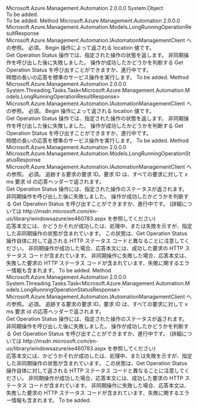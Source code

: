 <Type Name="AutomationManagementClientExtensions" FullName="Microsoft.Azure.Management.Automation.AutomationManagementClientExtensions">
  <TypeSignature Language="C#" Value="public static class AutomationManagementClientExtensions" />
  <TypeSignature Language="ILAsm" Value=".class public auto ansi abstract sealed beforefieldinit AutomationManagementClientExtensions extends System.Object" />
  <TypeSignature Language="DocId" Value="T:Microsoft.Azure.Management.Automation.AutomationManagementClientExtensions" />
  <TypeSignature Language="VB.NET" Value="Public Module AutomationManagementClientExtensions" />
  <TypeSignature Language="F#" Value="type AutomationManagementClientExtensions = class" />
  <AssemblyInfo>
    <AssemblyName>Microsoft.Azure.Management.Automation</AssemblyName>
    <AssemblyVersion>2.0.0.0</AssemblyVersion>
  </AssemblyInfo>
  <Base>
    <BaseTypeName>System.Object</BaseTypeName>
  </Base>
  <Interfaces />
  <Docs>
    <summary>To be added.</summary>
    <remarks>To be added.</remarks>
  </Docs>
  <Members>
    <Member MemberName="GetOperationResultStatus">
      <MemberSignature Language="C#" Value="public static Microsoft.Azure.Management.Automation.Models.LongRunningOperationResultResponse GetOperationResultStatus (this Microsoft.Azure.Management.Automation.IAutomationManagementClient operations, string operationStatusLink);" />
      <MemberSignature Language="ILAsm" Value=".method public static hidebysig class Microsoft.Azure.Management.Automation.Models.LongRunningOperationResultResponse GetOperationResultStatus(class Microsoft.Azure.Management.Automation.IAutomationManagementClient operations, string operationStatusLink) cil managed" />
      <MemberSignature Language="DocId" Value="M:Microsoft.Azure.Management.Automation.AutomationManagementClientExtensions.GetOperationResultStatus(Microsoft.Azure.Management.Automation.IAutomationManagementClient,System.String)" />
      <MemberSignature Language="VB.NET" Value="&lt;Extension()&gt;&#xA;Public Function GetOperationResultStatus (operations As IAutomationManagementClient, operationStatusLink As String) As LongRunningOperationResultResponse" />
      <MemberSignature Language="F#" Value="static member GetOperationResultStatus : Microsoft.Azure.Management.Automation.IAutomationManagementClient * string -&gt; Microsoft.Azure.Management.Automation.Models.LongRunningOperationResultResponse" Usage="Microsoft.Azure.Management.Automation.AutomationManagementClientExtensions.GetOperationResultStatus (operations, operationStatusLink)" />
      <MemberType>Method</MemberType>
      <AssemblyInfo>
        <AssemblyName>Microsoft.Azure.Management.Automation</AssemblyName>
        <AssemblyVersion>2.0.0.0</AssemblyVersion>
      </AssemblyInfo>
      <ReturnValue>
        <ReturnType>Microsoft.Azure.Management.Automation.Models.LongRunningOperationResultResponse</ReturnType>
      </ReturnValue>
      <Parameters>
        <Parameter Name="operations" Type="Microsoft.Azure.Management.Automation.IAutomationManagementClient" RefType="this" />
        <Parameter Name="operationStatusLink" Type="System.String" />
      </Parameters>
      <Docs>
        <param name="operations">
            Microsoft.Azure.Management.Automation.IAutomationManagementClient への参照。
            </param>
        <param name="operationStatusLink">
            必須。 Begin 操作によって返される location 値です。
            </param>
        <summary>
            Get Operation Status 操作では、指定された操作の状態を返します。 非同期操作を呼び出した後に失敗しました。 操作が成功したかどうかを判断する Get Operation Status を呼び出すことができますか、進行中です。
            </summary>
        <returns>
            時間の長いの応答を標準のサービス操作を実行します。
            </returns>
        <remarks>To be added.</remarks>
      </Docs>
    </Member>
    <Member MemberName="GetOperationResultStatusAsync">
      <MemberSignature Language="C#" Value="public static System.Threading.Tasks.Task&lt;Microsoft.Azure.Management.Automation.Models.LongRunningOperationResultResponse&gt; GetOperationResultStatusAsync (this Microsoft.Azure.Management.Automation.IAutomationManagementClient operations, string operationStatusLink);" />
      <MemberSignature Language="ILAsm" Value=".method public static hidebysig class System.Threading.Tasks.Task`1&lt;class Microsoft.Azure.Management.Automation.Models.LongRunningOperationResultResponse&gt; GetOperationResultStatusAsync(class Microsoft.Azure.Management.Automation.IAutomationManagementClient operations, string operationStatusLink) cil managed" />
      <MemberSignature Language="DocId" Value="M:Microsoft.Azure.Management.Automation.AutomationManagementClientExtensions.GetOperationResultStatusAsync(Microsoft.Azure.Management.Automation.IAutomationManagementClient,System.String)" />
      <MemberSignature Language="VB.NET" Value="&lt;Extension()&gt;&#xA;Public Function GetOperationResultStatusAsync (operations As IAutomationManagementClient, operationStatusLink As String) As Task(Of LongRunningOperationResultResponse)" />
      <MemberSignature Language="F#" Value="static member GetOperationResultStatusAsync : Microsoft.Azure.Management.Automation.IAutomationManagementClient * string -&gt; System.Threading.Tasks.Task&lt;Microsoft.Azure.Management.Automation.Models.LongRunningOperationResultResponse&gt;" Usage="Microsoft.Azure.Management.Automation.AutomationManagementClientExtensions.GetOperationResultStatusAsync (operations, operationStatusLink)" />
      <MemberType>Method</MemberType>
      <AssemblyInfo>
        <AssemblyName>Microsoft.Azure.Management.Automation</AssemblyName>
        <AssemblyVersion>2.0.0.0</AssemblyVersion>
      </AssemblyInfo>
      <ReturnValue>
        <ReturnType>System.Threading.Tasks.Task&lt;Microsoft.Azure.Management.Automation.Models.LongRunningOperationResultResponse&gt;</ReturnType>
      </ReturnValue>
      <Parameters>
        <Parameter Name="operations" Type="Microsoft.Azure.Management.Automation.IAutomationManagementClient" RefType="this" />
        <Parameter Name="operationStatusLink" Type="System.String" />
      </Parameters>
      <Docs>
        <param name="operations">
            Microsoft.Azure.Management.Automation.IAutomationManagementClient への参照。
            </param>
        <param name="operationStatusLink">
            必須。 Begin 操作によって返される location 値です。
            </param>
        <summary>
            Get Operation Status 操作では、指定された操作の状態を返します。 非同期操作を呼び出した後に失敗しました。 操作が成功したかどうかを判断する Get Operation Status を呼び出すことができますか、進行中です。
            </summary>
        <returns>
            時間の長いの応答を標準のサービス操作を実行します。
            </returns>
        <remarks>To be added.</remarks>
      </Docs>
    </Member>
    <Member MemberName="GetOperationStatus">
      <MemberSignature Language="C#" Value="public static Microsoft.Azure.Management.Automation.Models.LongRunningOperationStatusResponse GetOperationStatus (this Microsoft.Azure.Management.Automation.IAutomationManagementClient operations, string requestId);" />
      <MemberSignature Language="ILAsm" Value=".method public static hidebysig class Microsoft.Azure.Management.Automation.Models.LongRunningOperationStatusResponse GetOperationStatus(class Microsoft.Azure.Management.Automation.IAutomationManagementClient operations, string requestId) cil managed" />
      <MemberSignature Language="DocId" Value="M:Microsoft.Azure.Management.Automation.AutomationManagementClientExtensions.GetOperationStatus(Microsoft.Azure.Management.Automation.IAutomationManagementClient,System.String)" />
      <MemberSignature Language="VB.NET" Value="&lt;Extension()&gt;&#xA;Public Function GetOperationStatus (operations As IAutomationManagementClient, requestId As String) As LongRunningOperationStatusResponse" />
      <MemberSignature Language="F#" Value="static member GetOperationStatus : Microsoft.Azure.Management.Automation.IAutomationManagementClient * string -&gt; Microsoft.Azure.Management.Automation.Models.LongRunningOperationStatusResponse" Usage="Microsoft.Azure.Management.Automation.AutomationManagementClientExtensions.GetOperationStatus (operations, requestId)" />
      <MemberType>Method</MemberType>
      <AssemblyInfo>
        <AssemblyName>Microsoft.Azure.Management.Automation</AssemblyName>
        <AssemblyVersion>2.0.0.0</AssemblyVersion>
      </AssemblyInfo>
      <ReturnValue>
        <ReturnType>Microsoft.Azure.Management.Automation.Models.LongRunningOperationStatusResponse</ReturnType>
      </ReturnValue>
      <Parameters>
        <Parameter Name="operations" Type="Microsoft.Azure.Management.Automation.IAutomationManagementClient" RefType="this" />
        <Parameter Name="requestId" Type="System.String" />
      </Parameters>
      <Docs>
        <param name="operations">
            Microsoft.Azure.Management.Automation.IAutomationManagementClient への参照。
            </param>
        <param name="requestId">
            必須。 追跡する要求の要求 ID。要求 ID は、すべての要求に対して x ms 要求 id の応答ヘッダーで返されます。
            </param>
        <summary>
            Get Operation Status 操作には、指定された操作のステータスが返されます。 非同期操作を呼び出した後に失敗しました。 操作が成功したかどうかを判断する Get Operation Status を呼び出すことができますか、進行中です。  (詳細については http://msdn.microsoft.com/en-us/library/windowsazure/ee460783.aspx を参照してください)
            </summary>
        <returns>
            応答本文には、かどうかそれが成功したは、処理中、または失敗を示すが、指定した非同期操作の状態が含まれています。 この状態は、Get Operation Status 操作自体に対して返される HTTP ステータス コードと異なることに注意してください。  非同期操作が成功した場合、応答本文には、成功した要求の HTTP ステータス コードが含まれています。  非同期操作に失敗した場合、応答本文は、失敗した要求の HTTP ステータス コードが含まれています、失敗に関するエラー情報も含まれます。
            </returns>
        <remarks>To be added.</remarks>
      </Docs>
    </Member>
    <Member MemberName="GetOperationStatusAsync">
      <MemberSignature Language="C#" Value="public static System.Threading.Tasks.Task&lt;Microsoft.Azure.Management.Automation.Models.LongRunningOperationStatusResponse&gt; GetOperationStatusAsync (this Microsoft.Azure.Management.Automation.IAutomationManagementClient operations, string requestId);" />
      <MemberSignature Language="ILAsm" Value=".method public static hidebysig class System.Threading.Tasks.Task`1&lt;class Microsoft.Azure.Management.Automation.Models.LongRunningOperationStatusResponse&gt; GetOperationStatusAsync(class Microsoft.Azure.Management.Automation.IAutomationManagementClient operations, string requestId) cil managed" />
      <MemberSignature Language="DocId" Value="M:Microsoft.Azure.Management.Automation.AutomationManagementClientExtensions.GetOperationStatusAsync(Microsoft.Azure.Management.Automation.IAutomationManagementClient,System.String)" />
      <MemberSignature Language="VB.NET" Value="&lt;Extension()&gt;&#xA;Public Function GetOperationStatusAsync (operations As IAutomationManagementClient, requestId As String) As Task(Of LongRunningOperationStatusResponse)" />
      <MemberSignature Language="F#" Value="static member GetOperationStatusAsync : Microsoft.Azure.Management.Automation.IAutomationManagementClient * string -&gt; System.Threading.Tasks.Task&lt;Microsoft.Azure.Management.Automation.Models.LongRunningOperationStatusResponse&gt;" Usage="Microsoft.Azure.Management.Automation.AutomationManagementClientExtensions.GetOperationStatusAsync (operations, requestId)" />
      <MemberType>Method</MemberType>
      <AssemblyInfo>
        <AssemblyName>Microsoft.Azure.Management.Automation</AssemblyName>
        <AssemblyVersion>2.0.0.0</AssemblyVersion>
      </AssemblyInfo>
      <ReturnValue>
        <ReturnType>System.Threading.Tasks.Task&lt;Microsoft.Azure.Management.Automation.Models.LongRunningOperationStatusResponse&gt;</ReturnType>
      </ReturnValue>
      <Parameters>
        <Parameter Name="operations" Type="Microsoft.Azure.Management.Automation.IAutomationManagementClient" RefType="this" />
        <Parameter Name="requestId" Type="System.String" />
      </Parameters>
      <Docs>
        <param name="operations">
            Microsoft.Azure.Management.Automation.IAutomationManagementClient への参照。
            </param>
        <param name="requestId">
            必須。 追跡する要求の要求 ID。要求 ID は、すべての要求に対して x ms 要求 id の応答ヘッダーで返されます。
            </param>
        <summary>
            Get Operation Status 操作には、指定された操作のステータスが返されます。 非同期操作を呼び出した後に失敗しました。 操作が成功したかどうかを判断する Get Operation Status を呼び出すことができますか、進行中です。  (詳細については http://msdn.microsoft.com/en-us/library/windowsazure/ee460783.aspx を参照してください)
            </summary>
        <returns>
            応答本文には、かどうかそれが成功したは、処理中、または失敗を示すが、指定した非同期操作の状態が含まれています。 この状態は、Get Operation Status 操作自体に対して返される HTTP ステータス コードと異なることに注意してください。  非同期操作が成功した場合、応答本文には、成功した要求の HTTP ステータス コードが含まれています。  非同期操作に失敗した場合、応答本文は、失敗した要求の HTTP ステータス コードが含まれています、失敗に関するエラー情報も含まれます。
            </returns>
        <remarks>To be added.</remarks>
      </Docs>
    </Member>
  </Members>
</Type>